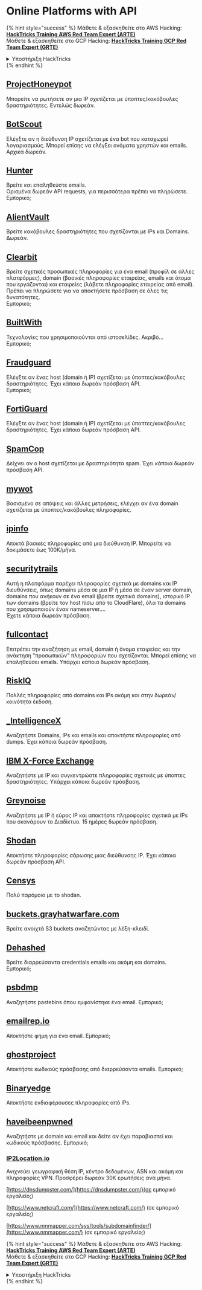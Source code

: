 # Online Platforms with API

{% hint style="success" %}
Μάθετε & εξασκηθείτε στο AWS Hacking:<img src="/.gitbook/assets/arte.png" alt="" data-size="line">[**HackTricks Training AWS Red Team Expert (ARTE)**](https://training.hacktricks.xyz/courses/arte)<img src="/.gitbook/assets/arte.png" alt="" data-size="line">\
Μάθετε & εξασκηθείτε στο GCP Hacking: <img src="/.gitbook/assets/grte.png" alt="" data-size="line">[**HackTricks Training GCP Red Team Expert (GRTE)**<img src="/.gitbook/assets/grte.png" alt="" data-size="line">](https://training.hacktricks.xyz/courses/grte)

<details>

<summary>Υποστήριξη HackTricks</summary>

* Ελέγξτε τα [**σχέδια συνδρομής**](https://github.com/sponsors/carlospolop)!
* **Εγγραφείτε στην** 💬 [**ομάδα Discord**](https://discord.gg/hRep4RUj7f) ή στην [**ομάδα telegram**](https://t.me/peass) ή **ακολουθήστε** μας στο **Twitter** 🐦 [**@hacktricks\_live**](https://twitter.com/hacktricks\_live)**.**
* **Μοιραστείτε κόλπα hacking υποβάλλοντας PRs στα** [**HackTricks**](https://github.com/carlospolop/hacktricks) και [**HackTricks Cloud**](https://github.com/carlospolop/hacktricks-cloud) github repos.

</details>
{% endhint %}

## [ProjectHoneypot](https://www.projecthoneypot.org/)

Μπορείτε να ρωτήσετε αν μια IP σχετίζεται με ύποπτες/κακόβουλες δραστηριότητες. Εντελώς δωρεάν.

## [**BotScout**](http://botscout.com/api.htm)

Ελέγξτε αν η διεύθυνση IP σχετίζεται με ένα bot που καταχωρεί λογαριασμούς. Μπορεί επίσης να ελέγξει ονόματα χρηστών και emails. Αρχικά δωρεάν.

## [Hunter](https://hunter.io/)

Βρείτε και επαληθεύστε emails.\
Ορισμένα δωρεάν API requests, για περισσότερα πρέπει να πληρώσετε.\
Εμπορικό;

## [AlientVault](https://otx.alienvault.com/api)

Βρείτε κακόβουλες δραστηριότητες που σχετίζονται με IPs και Domains. Δωρεάν.

## [Clearbit](https://dashboard.clearbit.com/)

Βρείτε σχετικές προσωπικές πληροφορίες για ένα email (προφίλ σε άλλες πλατφόρμες), domain (βασικές πληροφορίες εταιρείας, emails και άτομα που εργάζονται) και εταιρείες (λάβετε πληροφορίες εταιρείας από email).\
Πρέπει να πληρώσετε για να αποκτήσετε πρόσβαση σε όλες τις δυνατότητες.\
Εμπορικό;

## [BuiltWith](https://builtwith.com/)

Τεχνολογίες που χρησιμοποιούνται από ιστοσελίδες. Ακριβό...\
Εμπορικό;

## [Fraudguard](https://fraudguard.io/)

Ελέγξτε αν ένας host (domain ή IP) σχετίζεται με ύποπτες/κακόβουλες δραστηριότητες. Έχει κάποια δωρεάν πρόσβαση API.\
Εμπορικό;

## [FortiGuard](https://fortiguard.com/)

Ελέγξτε αν ένας host (domain ή IP) σχετίζεται με ύποπτες/κακόβουλες δραστηριότητες. Έχει κάποια δωρεάν πρόσβαση API.

## [SpamCop](https://www.spamcop.net/)

Δείχνει αν ο host σχετίζεται με δραστηριότητα spam. Έχει κάποια δωρεάν πρόσβαση API.

## [mywot](https://www.mywot.com/)

Βασισμένο σε απόψεις και άλλες μετρήσεις, ελέγχει αν ένα domain σχετίζεται με ύποπτες/κακόβουλες πληροφορίες.

## [ipinfo](https://ipinfo.io/)

Αποκτά βασικές πληροφορίες από μια διεύθυνση IP. Μπορείτε να δοκιμάσετε έως 100K/μήνα.

## [securitytrails](https://securitytrails.com/app/account)

Αυτή η πλατφόρμα παρέχει πληροφορίες σχετικά με domains και IP διευθύνσεις, όπως domains μέσα σε μια IP ή μέσα σε έναν server domain, domains που ανήκουν σε ένα email (βρείτε σχετικά domains), ιστορικό IP των domains (βρείτε τον host πίσω από το CloudFlare), όλα τα domains που χρησιμοποιούν έναν nameserver....\
Έχετε κάποια δωρεάν πρόσβαση.

## [fullcontact](https://www.fullcontact.com/)

Επιτρέπει την αναζήτηση με email, domain ή όνομα εταιρείας και την ανάκτηση "προσωπικών" πληροφοριών που σχετίζονται. Μπορεί επίσης να επαληθεύσει emails. Υπάρχει κάποια δωρεάν πρόσβαση.

## [RiskIQ](https://www.spiderfoot.net/documentation/)

Πολλές πληροφορίες από domains και IPs ακόμη και στην δωρεάν/κοινότητα έκδοση.

## [\_IntelligenceX](https://intelx.io/)

Αναζητήστε Domains, IPs και emails και αποκτήστε πληροφορίες από dumps. Έχει κάποια δωρεάν πρόσβαση.

## [IBM X-Force Exchange](https://exchange.xforce.ibmcloud.com/)

Αναζητήστε με IP και συγκεντρώστε πληροφορίες σχετικές με ύποπτες δραστηριότητες. Υπάρχει κάποια δωρεάν πρόσβαση.

## [Greynoise](https://viz.greynoise.io/)

Αναζητήστε με IP ή εύρος IP και αποκτήστε πληροφορίες σχετικά με IPs που σκανάρουν το Διαδίκτυο. 15 ημέρες δωρεάν πρόσβαση.

## [Shodan](https://www.shodan.io/)

Αποκτήστε πληροφορίες σάρωσης μιας διεύθυνσης IP. Έχει κάποια δωρεάν πρόσβαση API.

## [Censys](https://censys.io/)

Πολύ παρόμοιο με το shodan.

## [buckets.grayhatwarfare.com](https://buckets.grayhatwarfare.com/)

Βρείτε ανοιχτά S3 buckets αναζητώντας με λέξη-κλειδί.

## [Dehashed](https://www.dehashed.com/data)

Βρείτε διαρρεύσαντα credentials emails και ακόμη και domains.\
Εμπορικό;

## [psbdmp](https://psbdmp.ws/)

Αναζητήστε pastebins όπου εμφανίστηκε ένα email. Εμπορικό;

## [emailrep.io](https://emailrep.io/key)

Αποκτήστε φήμη για ένα email. Εμπορικό;

## [ghostproject](https://ghostproject.fr/)

Αποκτήστε κωδικούς πρόσβασης από διαρρεύσαντα emails. Εμπορικό;

## [Binaryedge](https://www.binaryedge.io/)

Αποκτήστε ενδιαφέρουσες πληροφορίες από IPs.

## [haveibeenpwned](https://haveibeenpwned.com/)

Αναζητήστε με domain και email και δείτε αν έχει παραβιαστεί και κωδικούς πρόσβασης. Εμπορικό;

### [IP2Location.io](https://www.ip2location.io/)

Ανιχνεύει γεωγραφική θέση IP, κέντρο δεδομένων, ASN και ακόμη και πληροφορίες VPN. Προσφέρει δωρεάν 30K ερωτήσεις ανά μήνα.

[https://dnsdumpster.com/](https://dnsdumpster.com/)(σε εμπορικό εργαλείο;)

[https://www.netcraft.com/](https://www.netcraft.com/) (σε εμπορικό εργαλείο;)

[https://www.nmmapper.com/sys/tools/subdomainfinder/](https://www.nmmapper.com/) (σε εμπορικό εργαλείο;)

{% hint style="success" %}
Μάθετε & εξασκηθείτε στο AWS Hacking:<img src="/.gitbook/assets/arte.png" alt="" data-size="line">[**HackTricks Training AWS Red Team Expert (ARTE)**](https://training.hacktricks.xyz/courses/arte)<img src="/.gitbook/assets/arte.png" alt="" data-size="line">\
Μάθετε & εξασκηθείτε στο GCP Hacking: <img src="/.gitbook/assets/grte.png" alt="" data-size="line">[**HackTricks Training GCP Red Team Expert (GRTE)**<img src="/.gitbook/assets/grte.png" alt="" data-size="line">](https://training.hacktricks.xyz/courses/grte)

<details>

<summary>Υποστήριξη HackTricks</summary>

* Ελέγξτε τα [**σχέδια συνδρομής**](https://github.com/sponsors/carlospolop)!
* **Εγγραφείτε στην** 💬 [**ομάδα Discord**](https://discord.gg/hRep4RUj7f) ή στην [**ομάδα telegram**](https://t.me/peass) ή **ακολουθήστε** μας στο **Twitter** 🐦 [**@hacktricks\_live**](https://twitter.com/hacktricks\_live)**.**
* **Μοιραστείτε κόλπα hacking υποβάλλοντας PRs στα** [**HackTricks**](https://github.com/carlospolop/hacktricks) και [**HackTricks Cloud**](https://github.com/carlospolop/hacktricks-cloud) github repos.

</details>
{% endhint %}

